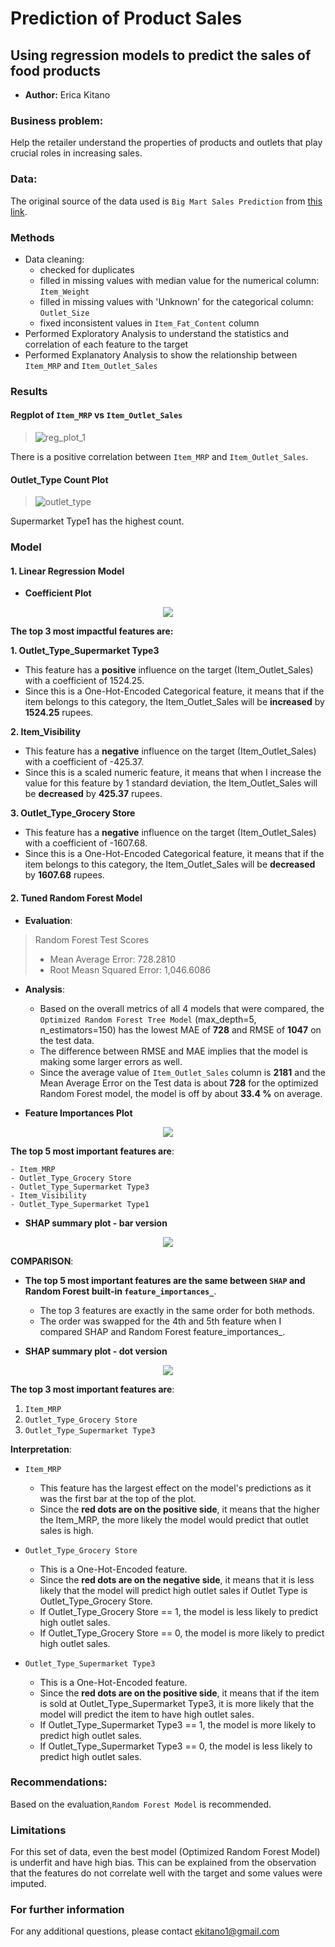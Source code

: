 # **Prediction of Product Sales**

## Using regression models to predict the sales of food products 

- **Author:** Erica Kitano



### Business problem:
Help the retailer understand the properties of products and outlets that play crucial roles in increasing sales.

### Data:
The original source of the data used is `Big Mart Sales Prediction` from [this link](https://datahack.analyticsvidhya.com/contest/practice-problem-big-mart-sales-iii/).

### Methods
- Data cleaning:
  - checked for duplicates
  - filled in missing values with median value for the numerical column: `Item_Weight` 
  - filled in missing values with 'Unknown' for the categorical column: `Outlet_Size`
  - fixed inconsistent values in `Item_Fat_Content` column
- Performed Exploratory Analysis to understand the statistics and correlation of each feature to the target
- Performed Explanatory Analysis to show the relationship between `Item_MRP` and `Item_Outlet_Sales`

### Results

#### Regplot of `Item_MRP` vs `Item_Outlet_Sales`

> ![reg_plot_1](https://user-images.githubusercontent.com/127703546/236113302-968bf5a3-ccfc-459b-8336-2424a5044a44.png)

There is a positive correlation between `Item_MRP` and `Item_Outlet_Sales`.

#### Outlet_Type Count Plot

> ![outlet_type](https://user-images.githubusercontent.com/127703546/236113472-7df7a044-4c7e-4189-9ec3-dfe2632a3bc1.png)
> 
Supermarket Type1 has the highest count.

### Model

#### 1. Linear Regression Model

- **Coefficient Plot**

<div align="center">
<img src="images/linear_regression_top3_coefficients.png">
</div>

**The top 3 most impactful features are:**

**1. Outlet_Type_Supermarket Type3**

  - This feature has a **positive** influence on the target (Item_Outlet_Sales) with a coefficient of 1524.25. 
  - Since this is a One-Hot-Encoded Categorical feature, it means that if the item belongs to this category, the Item_Outlet_Sales will be **increased** by **1524.25** rupees. 
 

**2. Item_Visibility**
    
 - This feature has a **negative** influence on the target (Item_Outlet_Sales) with a coefficient of -425.37.  
 - Since this is a scaled numeric feature, it means that when I increase the value for this feature by 1 standard deviation, the Item_Outlet_Sales will be **decreased** by **425.37** rupees.


**3. Outlet_Type_Grocery Store**

 - This feature has a **negative** influence on the target (Item_Outlet_Sales) with a coefficient of -1607.68.
 - Since this is a One-Hot-Encoded Categorical feature, it means that if the item belongs to this category, the Item_Outlet_Sales will be **decreased** by **1607.68** rupees.


#### 2. Tuned Random Forest Model

- **Evaluation**: 
 > Random Forest Test Scores
 > - Mean Average Error: 728.2810 
 > - Root Measn Squared Error: 1,046.6086 

- **Analysis**: 
    - Based on the overall metrics of all 4 models that were compared, the `Optimized Random Forest Tree Model` (max_depth=5, n_estimators=150) has the lowest MAE of **728** and RMSE of **1047** on the test data. 
    - The difference between RMSE and MAE implies that the model is making some larger errors as well.
    - Since the average value of `Item_Outlet_Sales` column is **2181** and the Mean Average Error on the Test data is about **728** for the optimized Random Forest model, the model is off by about **33.4 %** on average.
    
- **Feature Importances Plot**

<div align="center">
<img src="images/tuned_random_forest_top5_important_features.png">
</div>

**The top 5 most important features are**:
    
    - Item_MRP
    - Outlet_Type_Grocery Store
    - Outlet_Type_Supermarket Type3
    - Item_Visibility
    - Outlet_Type_Supermarket Type1
    
- **SHAP summary plot - bar version**

<div align="center">
<img src="images/part2_shap_summary_plot_bar.png">
</div>

**COMPARISON**: 
- **The top 5 most important features are the same between `SHAP` and Random Forest built-in `feature_importances_`**. 
  - The top 3 features are exactly in the same order for both methods. 
  - The order was swapped for the 4th and 5th feature when I compared SHAP and Random Forest feature_importances_.
  
- **SHAP summary plot - dot version**

<div align="center">
<img src="images/part2_shap_summary_plot_dot.png">
</div>

**The top 3 most important features are**:

1. `Item_MRP`
2. `Outlet_Type_Grocery Store`
3. `Outlet_Type_Supermarket Type3`

**Interpretation**:
- `Item_MRP` 
   - This feature has the largest effect on the model's predictions as it was the first bar at the top of the plot.
   - Since the **red dots are on the positive side**, it means that the higher the Item_MRP, the more likely the model would predict that outlet sales is high.

- `Outlet_Type_Grocery Store`
   - This is a One-Hot-Encoded feature.
   - Since the **red dots are on the negative side**, it means that it is less likely that the model will predict high outlet sales if Outlet Type is Outlet_Type_Grocery Store.
   - If Outlet_Type_Grocery Store == 1, the model is less likely to predict high outlet sales.
   - If Outlet_Type_Grocery Store == 0, the model is more likely to predict high outlet sales.
   
- `Outlet_Type_Supermarket Type3`
   - This is a One-Hot-Encoded feature.
   - Since the **red dots are on the positive side**, it means that if the item is sold at Outlet_Type_Supermarket Type3, it is more likely that the model will predict the item to have high outlet sales. 
   - If Outlet_Type_Supermarket Type3 == 1, the model is more likely to predict high outlet sales.
   - If Outlet_Type_Supermarket Type3 == 0, the model is less likely to predict high outlet sales.
   
   
### Recommendations: 

Based on the evaluation,`Random Forest Model` is recommended.


### Limitations

For this set of data, even the best model (Optimized Random Forest Model) is underfit and have high bias. This can be explained from the observation that the features do not correlate well with the target and some values were imputed.

### For further information
For any additional questions, please contact ekitano1@gmail.com

